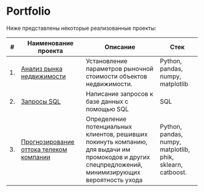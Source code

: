 # Portfolio
Ниже представлены некоторые реализованные проекты:

| #    | Наименование проекта                | Описание                                                     | Стек                                                         |
| ---- | ------------------------------------------------------------ | ------------------------------------------------------------ | ------------------------------------------------------------ |
| 1.   | [Анализ рынка недвижимости](https://github.com/Dodukhov/Portfolio/tree/main/Realty_analysis) | Установление параметров рыночной стоимости объектов недвижимости. | Python, pandas, numpy, <br/> matplotlib       |
| 2.   | [Запросы SQL](https://github.com/Dodukhov/Portfolio/tree/main/SQL_Project) | Написание запросов к базе данных с помощью SQL | SQL       |
| 3.   | [Прогнозирование оттока телеком компании](https://github.com/Dodukhov/Portfolio/tree/main/Churn_Prediction) | Определение потенциальных клиентов, решивших <br/> покинуть компанию, для выдачи им <br/>промокодов и других спецпредложений, <br/> минимизирующих вероятность ухода   | Python, pandas, numpy, <br/> matplotlib, phik, sklearn, catboost. |
